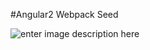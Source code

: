 #Angular2 Webpack Seed 

![enter image description here](https://lh3.googleusercontent.com/-WkvjWLDgMNw/V4peyzSof6I/AAAAAAAAAFc/DPUcKs1NhCQ5-g_OpIhCsNzKGOu9dXRRQCLcB/s0/webpack%252Bangular.png "webpack+angular.png")

